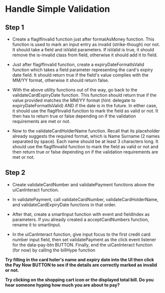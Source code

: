 # Handle Simple Validation
## Step 1
* Create a flagIfInvalid function just after formatAsMoney function. This function is used to mark an input entry as invalid (strike-though) nor not. It should take a field and isValid parameters. If isValid is true, it should remove the is-invalid class from field, otherwise it should add it to field.

* Just after flagIfInvalid function, create a expiryDateFormatIsValid function which takes a field parameter representing the card's expiry date field. It should return true if the field's value complies with the MM/YY format, otherwise it should return false.

* With the above utility functions out of the way, go back to the validateCardExpiryDate function. This function should return true if the value provided matches the MM/YY format (hint: delegate to expiryDateFormatIsValid) AND if the date is in the future. In either case, it should use the flagIfInvalid function to mark the field as valid or not. It then has to return true or false depending on if the validation requirements are met or not.

* Now to the validateCardHolderName function. Recall that its placeholder already suggests the required format, which is Name Surname (2 names separated by space). Each name should be at least 3 characters long. It should use the flagIfInvalid function to mark the field as valid or not and then return true or false depending on if the validation requirements are met or not.

## Step 2
* Create validateCardNumber and validatePayment functions above the uiCanInteract function.

* In validatePayment, call validateCardNumber, validateCardHolderName, and validateCardExpiryDate functions in that order.

* After that, create a smartInput function with event and fieldIndex as parameters. If you already created a acceptCardNumbers function, rename it to smartInput.

* In the uiCanInteract function, give input focus to the first credit card number input field, then set validatePayment as the click event listener for the data-pay-btn BUTTON. Finally, end the uiCanInteract function (for now) by calling the billHype function

**Try filling in the card holer's name and expiry date into the UI then click the Pay Now BUTTON to see if the details are correctly marked as invalid or not.**

**Try clicking on the shopping cart icon or the displayed total bill. Do you hear someone hyping how much you are about to pay?**
